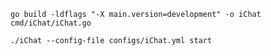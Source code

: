 
```$xslt
go build -ldflags "-X main.version=development" -o iChat cmd/iChat/iChat.go
```

```$xslt
./iChat --config-file configs/iChat.yml start
```